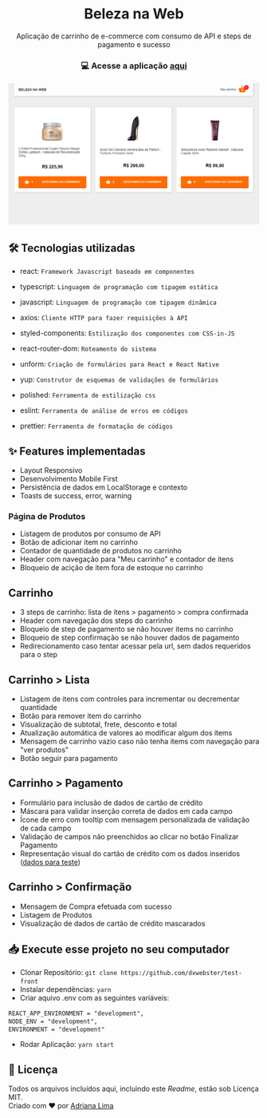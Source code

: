 <h1 align=center> Beleza na Web</h1>

<p align=center> Aplicação de carrinho de e-commerce com consumo de API e steps de pagamento e sucesso

<h3 align=center>

💻 **Acesse a aplicação [aqui](https://dxwebster.github.io/test-front/)**

</h3>

<p align=center>

<h5 align=center>
<img src="readme/Home.png" width=600><br>

</h5>

</p>


## 🛠 Tecnologias utilizadas

- react: `Framework Javascript baseado em componentes`

- typescript: `Linguagem de programação com tipagem estática`

- javascript: `Linguagem de programação com tipagem dinâmica`

- axios: `Cliente HTTP para fazer requisições à API`

- styled-components: `Estilização dos componentes com CSS-in-JS`

- react-router-dom: `Roteamento do sistema`

- unform: `Criação de formulários para React e React Native`

- yup: `Construtor de esquemas de validações de formulários`

- polished: `Ferramenta de estilização css`

- eslint: `Ferramenta de análise de erros em códigos`

- prettier: `Ferramenta de formatação de códigos`

## ✨ Features implementadas

- Layout Responsivo
- Desenvolvimento Mobile First
- Persistência de dados em LocalStorage e contexto
- Toasts de success, error, warning
### Página de Produtos
- Listagem de produtos por consumo de API
- Botão de adicionar item no carrinho
- Contador de quantidade de produtos no carrinho
- Header com navegação para "Meu carrinho" e contador de itens
- Bloqueio de acição de item fora de estoque no carrinho
## Carrinho
- 3 steps de carrinho: lista de itens > pagamento > compra confirmada
- Header com navegação dos steps do carrinho
- Bloqueio de step de pagamento se não houver items no carrinho
- Bloqueio de step confirmação se não houver dados de pagamento
- Redirecionamento caso tentar acessar pela url, sem dados requeridos para o step
## Carrinho > Lista
- Listagem de itens com controles para incrementar ou decrementar quantidade
- Botão para remover item do carrinho
- Visualização de subtotal, frete, desconto e total
- Atualização automática de valores ao modificar algum dos items
- Mensagem de carrinho vazio caso não tenha items com navegação para "ver produtos"
- Botão seguir para pagamento
## Carrinho > Pagamento
- Formulário para inclusão de dados de cartão de crédito
- Máscara para validar inserção correta de dados em cada campo
- Ícone de erro com tooltip com mensagem personalizada de validação de cada campo
- Validação de campos não preenchidos ao clicar no botão Finalizar Pagamento
- Representação visual do cartão de crédito com os dados inseridos ([dados para teste](https://docs.moip.com.br/docs/cartoes-de-credito-para-teste)) 
## Carrinho > Confirmação
- Mensagem de Compra efetuada com sucesso
- Listagem de Produtos
- Visualização de dados de cartão de crédito mascarados
## 📥 Execute esse projeto no seu computador

- Clonar Repositório: `git clone https://github.com/dxwebster/test-front`
- Instalar dependências: `yarn`
- Criar aquivo .env com as seguintes variáveis:
```
REACT_APP_ENVIRONMENT = "development",
NODE_ENV = "development",
ENVIRONMENT = "development"
```
- Rodar Aplicação: `yarn start`

## 📕 Licença

Todos os arquivos incluídos aqui, incluindo este _Readme_, estão sob Licença MIT.<br>
Criado com ❤ por [Adriana Lima](https://github.com/dxwebster)
